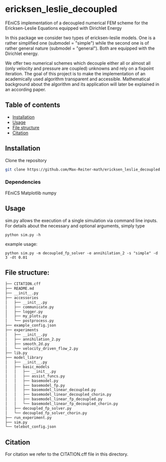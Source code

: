 # ericksen_leslie_decoupled
[//]: # "show preview in vs code by ctrl+shift+v"
FEniCS implementation of a decoupled numerical FEM scheme for the Ericksen-Leslie Equations equipped with Dirichlet Energy

In this package we consider two types of ericksen-leslie models. One is a rather simplified one (submodel = "simple") while the second one is of rather general nature (submodel = "general"). Both are equipped with the Dirichlet energy.

We offer two numerical schemes which decouple either all or almost all (only velocity and pressure are coupled) unknowns and rely on a fixpoint iteration. The goal of this project is to make the implementation of an academically used algorithm transparent and accessible. 
Mathematical background about the algorithm and its application will later be explained in an according paper.

## Table of contents
* [Installation](#installation)
* [Usage](#usage)
* [File structure](#file-structure)
* [Citation](#citation)

## Installation

Clone the repository
```sh
git clone https://github.com/Max-Reiter-math/ericksen_leslie_decoupled.git
```

### Dependencies
FEniCS
Matplotlib
numpy

## Usage

sim.py allows the execution of a single simulation via command line inputs. For details about the necessary and optional arguments, simply type 
```
python sim.py -h
```
example usage:
```
python sim.py -m decoupled_fp_solver -e annihilation_2 -s "simple" -d 3 -dt 0.01
```

## File structure:
[//]: # "type tree /F into windows terminal"

```bash
├── CITATION.cff
├── README.md
├── __init__.py
├── accessories
│   ├── __init__.py
│   ├── communicate.py
│   ├── logger.py
│   ├── my_plots.py
│   └── postprocess.py
├── example_config.json
├── experiments
│   ├── __init__.py
│   ├── annihilation_2.py
│   ├── smooth_2d.py
│   └── velocity_driven_flow_2.py
├── lib.py
├── model_library
│   ├── __init__.py
│   ├── basic_models
│   │   ├── __init__.py
│   │   ├── assist_funcs.py
│   │   ├── basemodel.py
│   │   ├── basemodel_fp.py
│   │   ├── basemodel_linear_decoupled.py
│   │   ├── basemodel_linear_decoupled_chorin.py
│   │   ├── basemodel_linear_fp_decoupled.py
│   │   └── basemodel_linear_fp_decoupled_chorin.py
│   ├── decoupled_fp_solver.py
│   └── decoupled_fp_solver_chorin.py
├── run_experiment.py
├── sim.py
└── telebot_config.json
```

## Citation
For citation we refer to the CITATION.cff file in this directory.